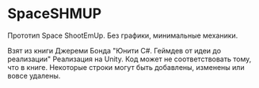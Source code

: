 # SpaceSHMUP

Прототип Space ShootEmUp. Без графики, минимальные механики.

Взят из книги Джереми Бонда "Юнити С#. Геймдев от идеи до реализации"
Реализация на Unity.
Код может не соответствовать тому, что в книге. Некоторые строки могут быть добавлены, изменены или вовсе удалены.
